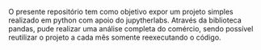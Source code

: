 O presente repositório tem como objetivo expor um projeto simples realizado em python com apoio do jupytherlabs.
Através da biblioteca pandas, pude realizar uma análise completa do comércio, sendo possível reutilizar o projeto a cada mês somente reexecutando o código.
